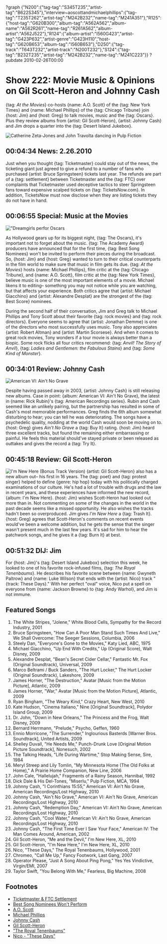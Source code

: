 ?graph {"N200":{"tag-tag":"S345T235","artist-tag":"B622S345"},"interview~aoscottandmichaelphillips":{"tag-tag":"T235T262","artist-tag":"M242B232","name-tag":"M241A351"},"R125":{"host-tag":"G620B300","album-tag":"A562A562","album-name":"A562R261","name-tag":"R261A562","album-artist":"A562J522"},"R124":{"album-artist":"I560G423","artist-tag":"G423P632","artist-genre":"G423H110","host-tag":"G620B653","album-tag":"I560B653"},"D250":{"tag-track":"T643T232","artist-track":"N200T232"},"S124":{"tag-tag":"B232T235","artist-tag":"M242B232","name-tag":"M241C223"}}
?pubdate 2010-02-26T00:00

# Show 222: Movie Music & Opinions on Gil Scott-Heron and Johnny Cash
{tag: *At the Movies*} co-hosts {name: A.O. Scott} of the {tag: New York Times} and {name: Michael Phillips} of the {tag: Chicago Tribune} join {host: Jim} and {host: Greg} to talk movies, music and the {tag: Oscars}. Plus they review albums from {artist: Gil Scott-Heron}, {artist: Johnny Cash} and Jim drops a quarter into the {tag: Desert Island Jukebox}.

![Catherine Zeta-Jones and John Travolta dancing in Pulp Fiction](http://static.soundopinions.org/images/2010/pulpfiction.png)

## 00:04:34 News: 2.26.2010
Just when you thought {tag: Ticketmaster} could stay out of the news, the ticketing giant just agreed to give a refund to a number of fans who purchased {artist: Bruce Springsteen} tickets last year. The refunds are part of a {tag: settlement} between Ticketmaster and the {tag: FTC} over complaints that Ticketmaster used deceptive tactics to steer Springsteen fans toward expensive scalped tickets on {tag: TicketsNow.com}. In addition, TicketsNow must now disclose when they are listing tickets they do not have in hand.

## 00:06:55 Special: Music at the Movies

!["Dreamgirls perfor Oscars](http://static.soundopinions.org/images/2010/oscars.jpg)

As Hollywood gears up for its biggest night, {tag: The Oscars}, it's important not to forget about the music. {tag: The Academy Award} producers have announced that for the first time, {tag: Best Song Nominees} won't be invited to perform their pieces during the broadcast. So, {host: Jim} and {host: Greg} wanted to turn to their critical counterparts in the film world to make sure that music in film gets its due. {tag: *At the Movies*} hosts {name: Michael Phillips}, film critic at the {tag: Chicago Tribune}, and {name: A.O. Scott}, film critic at the {tag: New York Times}, believe music is one of the most important elements of a movie. Michael likens it to editing– something you may not notice while you are watching, but that affects your experience. Both critics agree that {artist: Michael Giacchino} and {artist: Alexandre Desplat} are the strongest of the {tag: Best Score} nominees.

During the second half of their conversation, Jim and Greg talk to Michael Phillips and Tony Scott about their favorite {tag: rock movies} and {tag: rock directors}. Everyone seems to agree that {artist: Jonathan Demme} is one of the directors who most successfully uses music. Tony also appreciates {artist: Robert Altman} and {artist: Martin Scorsese}. And when it comes to great rock movies, Tony wonders if a tour movie is always better than a biopic. Some rock flicks all four critics recommend: {tag: *Anvil! The Story of Anvil*}, {tag: *Ladies and Gentlemen: the Fabulous Stains*} and {tag: *Some Kind of Monster*}.

## 00:34:01 Review: Johnny Cash
![American VI: Ain't No Grave](http://is3.mzstatic.com/image/thumb/Features4/v4/8d/ea/c5/8deac588-0903-8d6c-f896-c799da59e07d/dj.nzgptive.jpg/600x600bb-85.jpg "70936/555253203")

Despite having passed away in 2003, {artist: Johnny Cash} is still releasing new albums. Case in point: {album: American VI: Ain't No Grave}, the latest in {name: Rick Rubin}'s {tag: American Recordings series}. Rubin and Cash seemed like an unlikely pairing, but the partnership has resulted in some of Cash's most memorable performances. Greg finds the 6th album somewhat disturbing to hear; you can tell he was deteriorating. The songs have a psychedelic quality, nodding at the world Cash would soon be moving on to. {host: Greg} gives *Ain't No Grave* a {tag: Buy It} rating. {host: Jim} heard three excellent tracks, but found the remaining either embarrassing or painful. He feels this material should've stayed private or been released as outtakes and gives the record a {tag: Try It}.

## 00:45:18 Review: Gil Scott-Heron
![I'm New Here (Bonus Track Version)](http://is4.mzstatic.com/image/thumb/Music/v4/a4/53/fc/a453fc3f-d9b4-0866-ef3a-1ebbcb7064e2/source/600x600bb.jpg "315331/351170362")
{artist: Gil Scott-Heron} also has a new album out– his first in 16 years. The {tag: poet} and {tag: protest singer} helped to define {genre: hip hop} today with his politically charged examinations of our culture. He's had a lot of trouble with drugs and the law in recent years, and these experiences have informed the new record, {album: I'm New Here}. {host: Jim} wishes Scott-Heron had looked out more than in. Not commenting on some of the changes in the world in the past decade seems like a missed opportunity. He also wishes the tracks hadn't been so overproduced. Jim gives *I'm New Here* a {tag: Trash It}. {host: Greg} agrees that Scott-Heron's comments on recent events would've been a welcome addition, but he gets the sense that the singer wasn't present much in the last few years. It's sad for him to hear the patchwork songs, and he gives it a {tag: Burn It} at best.

## 00:51:32 DIJ: Jim
For {host: Jim}'s {tag: Desert Island Jukebox} selection this week, he looked to one of his favorite rock-infused films, {tag: *The Royal Tenenbaums*}. He describes his favorite scene between {name: Gwyneth Paltrow} and {name: Luke Wilson} that ends with the {artist: Nico} track "{track: These Days}." With her perfect "oval" voice, Nico put a spell on everyone from {name: Jackson Browne} to {tag: Andy Warhol}, and Jim is not immune.



## Featured Songs
1. The White Stripes, "Jolene," White Blood Cells,  Sympathy for the Record Industry, 2001
2. Bruce Springsteen, "How Can A Poor Man Stand Such Times And Live," We Shall Overcome: The Seeger Sessions, Columbia, 2006
3. Steely Dan, "Everyone's Gone to the Movies," Katy Lied, ABC, 1975
4. Michael Giacchino, "Up End With Credits," Up (Original Score), Walt Disney, 2009
5. Alexandre Desplat, "Bean's Secret Cider Cellar," Fantastic Mr. Fox (Original Soundtrack), Universal, 2009 
6. Marco Beltrami / Buck Sanders, "The Hurt Locker," The Hurt Locker (Original Soundtrack), Lakeshore, 2009 
7. James Horner, "The Destruction," Avatar [Music from the Motion Picture], Atlantic, 2009
8. James Horner, "War," Avatar [Music from the Motion Picture], Atlantic, 2009
9. Ryan Bingham, "The Weary Kind," Crazy Heart, New West, 2010
10. Kate Hudson, "Cinema Italiano," Nine [Original Soundtrack], Polydor Island Group, 2009
9. Dr. John, "Down in New Orleans," The Princess and the Frog, Walt Disney, 2009
10. Bernard Herrmann, "Prelude," Psycho, Geffen, 1960
11. Ennio Morricone, "The Surrender," Inglourious Basterds [Warner Bros. Soundtrack], United Artists, 2009
12. Shelley Duvall, "He Needs Me," Punch-Drunk Love [Original Motion Picture Soundtrack], Nonesuch, 2002
13. The Talking Heads, "Life During Wartime," Stop Making Sense, Sire, 1984
14. Meryl Streep and Lily Tomlin, "My Minnesota Home (The Old Folks at Home)," A Prairie Home Companion, New Line, 2006
15. John Cale, "Hallelujah," Fragments of a Rainy Season, Hannibal, 1992
16. Dick Dale & His Del-Tones, "Miserlu," Pulp Fiction, MCA, 1994
17. Johnny Cash, "I Corinthians 15:55," American VI: Ain't No Grave, American Recordings/Lost Highway, 2010
18. Johnny Cash, "Ain't No Grave," American VI: Ain't No Grave, American Recordings/Lost Highway, 2010
19. Johnny Cash, "Redemption Day," American VI: Ain't No Grave, American Recordings/Lost Highway, 2010
20. Johnny Cash, "Cool Water," American VI: Ain't No Grave, American Recordings/Lost Highway, 2010
21. Johnny Cash, "The First Time Ever I Saw Your Face," American IV: The Man Comes Around, American, 2002 
22. Gil Scott-Heron, "Me and the Devil," I'm New Here, XL, 2010
22. Gil Scott-Heron, "I'm New Here," I'm New Here, XL, 2010
23. Nico, "These Days," The Royal Tenenbaums, Hollywood, 2001
24. Chromeo, "Call Me Up," Fancy Footwork, Last Gang, 2007
25. Operator Please, "Just A Song About Ping Pong," Yes Yes Vindictive, Virgin/EMI, 2007
26. Taylor Swift, "You Belong With Me," Fearless, Big Machine, 2008

## Footnotes
- [Ticketmaster & FTC Settlement](http://www.nytimes.com/2010/02/19/arts/music/19ticket.html?_r=0)
- [Best Song Nominees Won't Perform](http://www.ew.com/article/2010/02/16/oscars-no-song-performances)
- [A.O. Scott](http://www.rottentomatoes.com/critic/ao-scott/)
- [Michael Phillips](http://www.chicagotribune.com/entertainment/movies/chinews-michael-phillips-20130507-staff.html)
- [Johnny Cash](http://www.johnnycash.com/)
- [Gil Scott-Heron](http://gilscottheron.net/)
- ["The Royal Tenenbaums"](http://www.imdb.com/title/tt0265666/)
- [Nico - "These Days"](https://www.youtube.com/watch?v=0_z_UEuEMAo)

